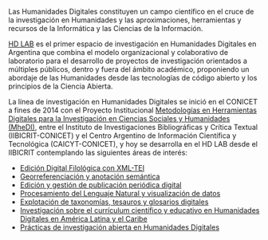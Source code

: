 Las Humanidades Digitales constituyen un campo científico en el cruce de la investigación en Humanidades y las aproximaciones, herramientas y recursos de la Informática y las Ciencias de la Información. 

[HD LAB](https://iibicrit.conicet.gov.ar/wp-content/uploads/sites/214/2025/08/RS-2023-145401541-APN-DIRCONICET.pdf) es el primer espacio de investigación en Humanidades Digitales en Argentina que combina el modelo organizacional y colaborativo de laboratorio para el desarrollo de proyectos de investigación orientados a múltiples públicos, dentro y fuera del ámbito académico, proponiendo un abordaje de las Humanidades desde las tecnologías de código abierto y los principios de la Ciencia Abierta.

La línea de investigación en Humanidades Digitales se inició en el CONICET a fines de 2014 con el Proyecto Institucional [Metodologías en Herramientas Digitales para la Investigación en Ciencias Sociales y Humanidades (MheDI)](https://vocabularios.caicyt.gov.ar/hitoscaicyt/index.php?tema=339&/2016-se-desarrolla-el-micrositio-del-proyecto-institucional), entre el Instituto de Investigaciones Bibliográficas y Crítica Textual (IIBICRIT-CONICET) y el Centro Argentino de Información Científica y Tecnológica (CAICYT-CONICET), y hoy se desarrolla en el HD LAB desde el IIBICRIT contemplando las siguientes áreas de interés:

* [Edición Digital Filológica con XML-TEI](https://hdlab.space/biblioteca-digital/)
* [Georreferenciación y anotación semántica](https://hdlab.space/argentina-y-conquista-del-rio-de-la-plata)
* [Edición y gestión de publicación periódica digital](https://revistas.uned.es/index.php/RHD/about)
* [Procesamiento del Lenguaje Natural y visualización de datos](https://hdlab.space/explora/)
* [Explotación de taxonomías, tesauros y glosarios digitales](https://hdlab.space/proyectos/) 
* [Investigación sobre el currículum científico y educativo en Humanidades Digitales en América Latina y el Caribe](https://www.aacademica.org/gimena.delrio.riande/167.pdf)
* [Prácticas de investigación abierta en Humanidades Digitales](https://revistas.unlp.edu.ar/publicaahd/article/view/14468)
